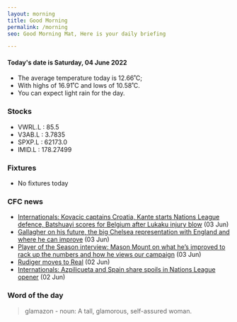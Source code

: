 ```yaml
---
layout: morning
title: Good Morning
permalink: /morning
seo: Good Morning Mat, Here is your daily briefing

---
```


<!-- weather_marker starts -->
#### Today's date is Saturday, 04 June 2022

- The average temperature today is 12.66˚C;
- With highs of 16.91˚C and lows of 10.58˚C.
- You can expect light rain for the day.

<!-- weather_marker ends -->

### Stocks

<!-- stocks_marker starts -->

- VWRL.L : 85.5
- V3AB.L : 3.7835
- SPXP.L : 62173.0
- IMID.L : 178.27499

<!-- stocks_marker ends -->

### Fixtures

<!-- sports_marker starts -->

- No fixtures today
<!-- sports_marker ends -->

### CFC news

<!-- cfc_marker starts -->
- [Internationals: Kovacic captains Croatia, Kante starts Nations League defence, Batshuayi scores for Belgium after Lukaku injury blow](https://www.chelseafc.com/en/news/2022/06/03/internationals--kovacic-captains-croatia--kante-starts-nations-l) (03 Jun)
- [Gallagher on his future, the big Chelsea representation with England and where he can improve](https://www.chelseafc.com/en/news/2022/06/03/gallagher-on-his-future--the-big-chelsea-representation-with-eng) (03 Jun)
- [Player of the Season interview: Mason Mount on what he’s improved to rack up the numbers and how he views our campaign](https://www.chelseafc.com/en/news/2022/06/03/player-of-the-season-interview--mason-mount-on-what-he-s-improve) (03 Jun)
- [Rudiger moves to Real](https://www.chelseafc.com/en/news/2022/06/02/rudiger-moves-to-real) (02 Jun)
- [Internationals: Azpilicueta and Spain share spoils in Nations League opener](https://www.chelseafc.com/en/news/2022/06/02/internationals--azpilicueta-and-spain-share-spoils-in-nations-le) (02 Jun)

<!-- cfc_marker ends -->

### Word of the day
<!-- word_marker starts -->

 > glamazon - noun: A tall, glamorous, self-assured woman.

<!-- word_marker ends -->
